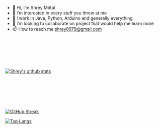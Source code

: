 - 👋 Hi, I’m Shrey Mittal
- 👀 I’m interested in every stuff you throw at me 
- 💼 I work in Java, Python, Arduino and generally everything
- 💞️ I’m looking to collaborate on project that would help me learn more 
- 📫 How to reach me shrey8979@gmail.com

 <br /> <br /> <br /> <br /> <br />




[![Shrey's github stats](https://github-readme-stats.vercel.app/api?username=Shrey-1&count_private=true&show_icons=true&theme=radical&hide_rank=false)](https://github.com/anuraghazra/github-readme-stats)

 <br /> <br /> <br /> <br /> <br />

[![GitHub Streak](https://streak-stats.demolab.com/?user=Shrey-1&theme=dark)](https://git.io/streak-stats)

[![Top Langs](https://github-readme-stats.vercel.app/api/top-langs/?username=Shrey-1)](https://github.com/anuraghazra/github-readme-stats)
<!---
Shrey-1/Shrey-1 is a ✨ special ✨ repository because its `README.md` (this file) appears on your GitHub profile.
You can click the Preview link to take a look at your changes.
--->
